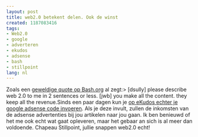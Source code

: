 ```yaml
---
layout: post
title: web2.0 betekent delen. Ook de winst
created: 1187083416
tags:
- Web2.0
- google
- adverteren
- ekudos
- adsense
- bash
- stillpoint
lang: nl
---
```

Zoals een [geweldige quote op Bash.org](http://www.bash.org/?779320) al zegt:>  [dsully] please describe web 2.0 to me in 2 sentences or less. [jwb] you make all the content. they keep all the revenue.Sinds een paar dagen kun je [op eKudos echter je google adsense code invoeren](http://www.stillpoint-media.nl/nieuws/84/ekudos_gaat_inkomsten_delen_met_gebruikers.html). Als je deze invult, zullen de inkomsten van de adsense advertenties bij jou artikelen naar jou gaan. Ik ben benieuwd of het me ook echt wat gaat opleveren, maar het gebaar an sich is al meer dan voldoende. Chapeau Stillpoint, jullie snappen web2.0 echt!
